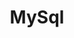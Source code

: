 ---
layout: cours
type: backEnd
number: 2
pathImg: /images/cards/mysql.png
title: MySql
comment: Administrez vos bases de données.
---